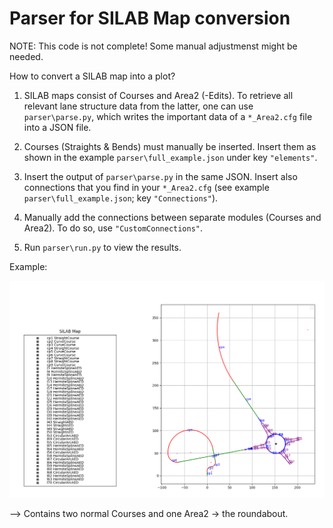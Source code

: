 # Parser for SILAB Map conversion

NOTE: This code is not complete! Some manual adjustmenst might be needed.

How to convert a SILAB map into a plot?

1. SILAB maps consist of Courses and Area2 (-Edits). To retrieve all relevant lane structure data
from the latter, one can use `parser\parse.py`, which writes the important data of a `*_Area2.cfg` 
file into a JSON file. 


2. Courses (Straights & Bends) must manually be inserted. Insert them as shown in the example 
`parser\full_example.json` under key `"elements"`.

3. Insert the output of `parser\parse.py` in the same JSON. Insert also connections that you find 
in your `*_Area2.cfg` (see example `parser\full_example.json`; key `"Connections"`).

4. Manually add the connections between separate modules (Courses and Area2). To do so, use 
`"CustomConnections"`. 

5. Run `parser\run.py` to view the results. 

Example: 

![Plot made with matplotlib](example_plot.png)

--> Contains two normal Courses and one Area2 -> the roundabout. 